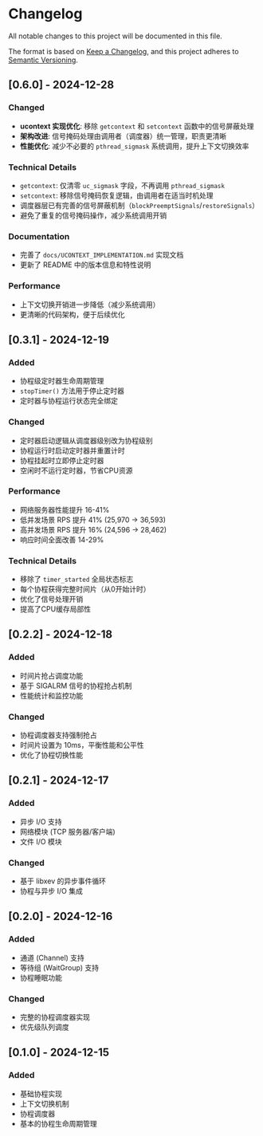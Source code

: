 # Changelog

All notable changes to this project will be documented in this file.

The format is based on [Keep a Changelog](https://keepachangelog.com/en/1.0.0/),
and this project adheres to [Semantic Versioning](https://semver.org/spec/v2.0.0.html).

## [0.6.0] - 2024-12-28

### Changed
- **ucontext 实现优化**: 移除 `getcontext` 和 `setcontext` 函数中的信号屏蔽处理
- **架构改进**: 信号掩码处理由调用者（调度器）统一管理，职责更清晰
- **性能优化**: 减少不必要的 `pthread_sigmask` 系统调用，提升上下文切换效率

### Technical Details
- `getcontext`: 仅清零 `uc_sigmask` 字段，不再调用 `pthread_sigmask`
- `setcontext`: 移除信号掩码恢复逻辑，由调用者在适当时机处理
- 调度器层已有完善的信号屏蔽机制（`blockPreemptSignals`/`restoreSignals`）
- 避免了重复的信号掩码操作，减少系统调用开销

### Documentation
- 完善了 `docs/UCONTEXT_IMPLEMENTATION.md` 实现文档
- 更新了 README 中的版本信息和特性说明

### Performance
- 上下文切换开销进一步降低（减少系统调用）
- 更清晰的代码架构，便于后续优化

## [0.3.1] - 2024-12-19

### Added
- 协程级定时器生命周期管理
- `stopTimer()` 方法用于停止定时器
- 定时器与协程运行状态完全绑定

### Changed
- 定时器启动逻辑从调度器级别改为协程级别
- 协程运行时启动定时器并重置计时
- 协程挂起时立即停止定时器
- 空闲时不运行定时器，节省CPU资源

### Performance
- 网络服务器性能提升 16-41%
- 低并发场景 RPS 提升 41% (25,970 → 36,593)
- 高并发场景 RPS 提升 16% (24,596 → 28,462)
- 响应时间全面改善 14-29%

### Technical Details
- 移除了 `timer_started` 全局状态标志
- 每个协程获得完整时间片（从0开始计时）
- 优化了信号处理开销
- 提高了CPU缓存局部性

## [0.2.2] - 2024-12-18

### Added
- 时间片抢占调度功能
- 基于 SIGALRM 信号的协程抢占机制
- 性能统计和监控功能

### Changed
- 协程调度器支持强制抢占
- 时间片设置为 10ms，平衡性能和公平性
- 优化了协程切换性能

## [0.2.1] - 2024-12-17

### Added
- 异步 I/O 支持
- 网络模块 (TCP 服务器/客户端)
- 文件 I/O 模块

### Changed
- 基于 libxev 的异步事件循环
- 协程与异步 I/O 集成

## [0.2.0] - 2024-12-16

### Added
- 通道 (Channel) 支持
- 等待组 (WaitGroup) 支持
- 协程睡眠功能

### Changed
- 完整的协程调度器实现
- 优先级队列调度

## [0.1.0] - 2024-12-15

### Added
- 基础协程实现
- 上下文切换机制
- 协程调度器
- 基本的协程生命周期管理
